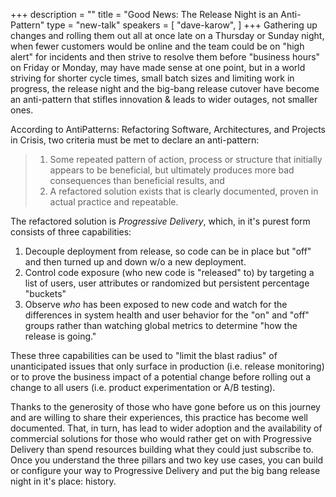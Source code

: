 +++
description = ""
title = "Good News: The Release Night is an Anti-Pattern"
type = "new-talk"
speakers = [
        "dave-karow",
]
+++
Gathering up changes and rolling them out all at once late on a Thursday or Sunday night, when fewer customers would be online and the team could be on "high alert" for incidents and then strive to resolve them before "business hours" on Friday or Monday, may have made sense at one point, but in a world striving for shorter cycle times, small batch sizes and limiting work in progress, the release night and the big-bang release cutover have become an anti-pattern that stifles innovation & leads to wider outages, not smaller ones.

According to AntiPatterns: Refactoring Software, Architectures, and Projects in Crisis, two criteria must be met to declare an anti-pattern:
> 1. Some repeated pattern of action, process or structure that initially appears to be beneficial, 
> but ultimately produces more bad consequences than beneficial results, and
> 2. A refactored solution exists that is clearly documented, proven in actual practice and repeatable.

The refactored solution is *Progressive Delivery*, which, in it's purest form consists of three capabilities:
1. Decouple deployment from release, so code can be in place but "off" and then turned up and down w/o a new deployment.
2. Control code exposure (who new code is "released" to) by targeting a list of users, user attributes or randomized but persistent percentage "buckets"
3. Observe *who* has been exposed to new code and watch for the differences in system health and user behavior for the "on" and "off" groups rather than watching global metrics to determine "how the release is going."

These three capabilities can be used to "limit the blast radius" of unanticipated issues that only surface in production (i.e. release monitoring) or to prove the business impact of a potential change before rolling out a change to all users (i.e. product experimentation or A/B testing).

Thanks to the generosity of those who have gone before us on this journey and are willing to share their experiences, this practice has become well documented. That, in turn, has lead to wider adoption and the availability of commercial solutions for those who would rather get on with Progressive Delivery than spend resources building what they could just subscribe to.  Once you understand the three pillars and two key use cases, you can build or configure your way to Progressive Delivery and put the big bang release night in it's place: history.